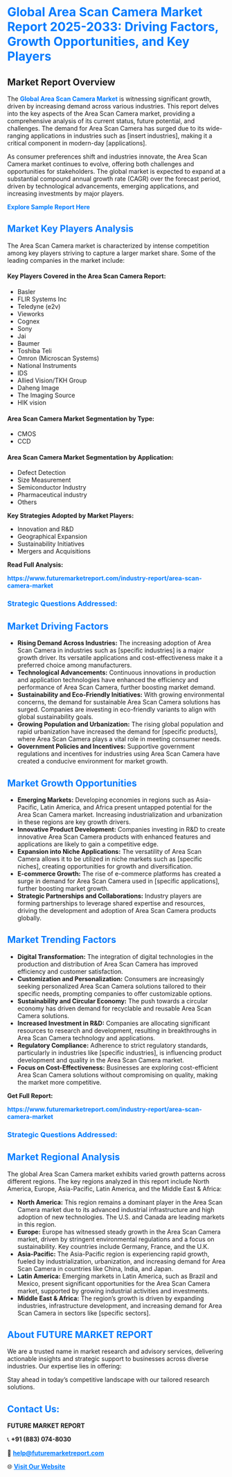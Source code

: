 <h1 style="color: #007BFF;">Global Area Scan Camera Market Report 2025-2033: Driving Factors, Growth Opportunities, and Key Players</h1>

<section id="overview">
<h2>Market Report Overview</h2>
<p>The <a href="https://www.futuremarketreport.com/industry-report/area-scan-camera-market" style="color: #007BFF; text-decoration: none;"><strong>Global Area Scan Camera Market</strong></a> is witnessing significant growth, driven by increasing demand across various industries. This report delves into the key aspects of the Area Scan Camera market, providing a comprehensive analysis of its current status, future potential, and challenges. The demand for Area Scan Camera has surged due to its wide-ranging applications in industries such as [insert industries], making it a critical component in modern-day [applications].</p>
<p>As consumer preferences shift and industries innovate, the Area Scan Camera market continues to evolve, offering both challenges and opportunities for stakeholders. The global market is expected to expand at a substantial compound annual growth rate (CAGR) over the forecast period, driven by technological advancements, emerging applications, and increasing investments by major players.</p>
</section>

<section id="overview">
<p><a href="https://www.futuremarketreport.com/request-sample/reportId=26890" style="color: #007BFF; text-decoration: none;"><strong>Explore Sample Report Here</strong></a></p>
</section>

<section id="key-players">
<h2 style="color: #007BFF;">Market Key Players Analysis</h2>
<p>The Area Scan Camera market is characterized by intense competition among key players striving to capture a larger market share. Some of the leading companies in the market include:</p>
<h4>Key Players Covered in the Area Scan Camera Report:</h4>
<ul><li>Basler</li><li>FLIR Systems Inc</li><li>Teledyne (e2v)</li><li>Vieworks</li><li>Cognex</li><li>Sony</li><li>Jai</li><li>Baumer</li><li>Toshiba Teli</li><li>Omron (Microscan Systems)</li><li>National Instruments</li><li>IDS</li><li>Allied Vision/TKH Group</li><li>Daheng Image</li><li>The Imaging Source</li><li>HIK vision</li></ul>
<h4>Area Scan Camera Market Segmentation by Type:</h4>
<ul><li>CMOS</li><li>CCD</li></ul>

<h4>Area Scan Camera Market Segmentation by Application:</h4>
<ul><li>Defect Detection</li><li>Size Measurement</li><li>Semiconductor Industry</li><li>Pharmaceutical industry</li><li>Others</li></ul>
<p><strong>Key Strategies Adopted by Market Players:</strong></p>
<ul>
<li>Innovation and R&D</li>
<li>Geographical Expansion</li>
<li>Sustainability Initiatives</li>
<li>Mergers and Acquisitions</li>
</ul>
</section>

<section>
<p><strong>Read Full Analysis: </strong></p><a href="https://www.futuremarketreport.com/industry-report/area-scan-camera-market" style="color: #007BFF; text-decoration: none;"><strong>https://www.futuremarketreport.com/industry-report/area-scan-camera-market</strong></a>
<h3 style="color: #007BFF;">Strategic Questions Addressed:</h3>
</section>

<section id="driving-factors">
<h2 style="color: #007BFF;">Market Driving Factors</h2>
<ul>
<li><strong>Rising Demand Across Industries:</strong> The increasing adoption of Area Scan Camera in industries such as [specific industries] is a major growth driver. Its versatile applications and cost-effectiveness make it a preferred choice among manufacturers.</li>
<li><strong>Technological Advancements:</strong> Continuous innovations in production and application technologies have enhanced the efficiency and performance of Area Scan Camera, further boosting market demand.</li>
<li><strong>Sustainability and Eco-Friendly Initiatives:</strong> With growing environmental concerns, the demand for sustainable Area Scan Camera solutions has surged. Companies are investing in eco-friendly variants to align with global sustainability goals.</li>
<li><strong>Growing Population and Urbanization:</strong> The rising global population and rapid urbanization have increased the demand for [specific products], where Area Scan Camera plays a vital role in meeting consumer needs.</li>
<li><strong>Government Policies and Incentives:</strong> Supportive government regulations and incentives for industries using Area Scan Camera have created a conducive environment for market growth.</li>
</ul>
</section>

<section id="growth-opportunities">
<h2 style="color: #007BFF;">Market Growth Opportunities</h2>
<ul>
<li><strong>Emerging Markets:</strong> Developing economies in regions such as Asia-Pacific, Latin America, and Africa present untapped potential for the Area Scan Camera market. Increasing industrialization and urbanization in these regions are key growth drivers.</li>
<li><strong>Innovative Product Development:</strong> Companies investing in R&D to create innovative Area Scan Camera products with enhanced features and applications are likely to gain a competitive edge.</li>
<li><strong>Expansion into Niche Applications:</strong> The versatility of Area Scan Camera allows it to be utilized in niche markets such as [specific niches], creating opportunities for growth and diversification.</li>
<li><strong>E-commerce Growth:</strong> The rise of e-commerce platforms has created a surge in demand for Area Scan Camera used in [specific applications], further boosting market growth.</li>
<li><strong>Strategic Partnerships and Collaborations:</strong> Industry players are forming partnerships to leverage shared expertise and resources, driving the development and adoption of Area Scan Camera products globally.</li>
</ul>
</section>

<section id="trending-factors">
<h2 style="color: #007BFF;">Market Trending Factors</h2>
<ul>
<li><strong>Digital Transformation:</strong> The integration of digital technologies in the production and distribution of Area Scan Camera has improved efficiency and customer satisfaction.</li>
<li><strong>Customization and Personalization:</strong> Consumers are increasingly seeking personalized Area Scan Camera solutions tailored to their specific needs, prompting companies to offer customizable options.</li>
<li><strong>Sustainability and Circular Economy:</strong> The push towards a circular economy has driven demand for recyclable and reusable Area Scan Camera solutions.</li>
<li><strong>Increased Investment in R&D:</strong> Companies are allocating significant resources to research and development, resulting in breakthroughs in Area Scan Camera technology and applications.</li>
<li><strong>Regulatory Compliance:</strong> Adherence to strict regulatory standards, particularly in industries like [specific industries], is influencing product development and quality in the Area Scan Camera market.</li>
<li><strong>Focus on Cost-Effectiveness:</strong> Businesses are exploring cost-efficient Area Scan Camera solutions without compromising on quality, making the market more competitive.</li>
</ul>
</section>

<section>
<p><strong>Get Full Report: </strong></p><a href="https://www.futuremarketreport.com/industry-report/area-scan-camera-market" style="color: #007BFF; text-decoration: none;"><strong>https://www.futuremarketreport.com/industry-report/area-scan-camera-market</strong></a>
<h3 style="color: #007BFF;">Strategic Questions Addressed:</h3>
</section>


<section id="regional-analysis">
<h2 style="color: #007BFF;">Market Regional Analysis</h2>
<p>The global Area Scan Camera market exhibits varied growth patterns across different regions. The key regions analyzed in this report include North America, Europe, Asia-Pacific, Latin America, and the Middle East & Africa:</p>
<ul>
<li><strong>North America:</strong> This region remains a dominant player in the Area Scan Camera market due to its advanced industrial infrastructure and high adoption of new technologies. The U.S. and Canada are leading markets in this region.</li>
<li><strong>Europe:</strong> Europe has witnessed steady growth in the Area Scan Camera market, driven by stringent environmental regulations and a focus on sustainability. Key countries include Germany, France, and the U.K.</li>
<li><strong>Asia-Pacific:</strong> The Asia-Pacific region is experiencing rapid growth, fueled by industrialization, urbanization, and increasing demand for Area Scan Camera in countries like China, India, and Japan.</li>
<li><strong>Latin America:</strong> Emerging markets in Latin America, such as Brazil and Mexico, present significant opportunities for the Area Scan Camera market, supported by growing industrial activities and investments.</li>
<li><strong>Middle East & Africa:</strong> The region’s growth is driven by expanding industries, infrastructure development, and increasing demand for Area Scan Camera in sectors like [specific sectors].</li>
</ul>
</section>

<footer>
<h2 style="color: #007BFF;">About FUTURE MARKET REPORT</h2>
<p>We are a trusted name in market research and advisory services, delivering actionable insights and strategic support to businesses across diverse industries. Our expertise lies in offering:</p>

<p>Stay ahead in today’s competitive landscape with our tailored research solutions.</p>

<h2 style="color: #007BFF;">Contact Us:</h2>
<p><strong>FUTURE MARKET REPORT</strong></p>
<p>📞 <strong>+91 (883) 074-8030</strong></p>
<p>📧 <strong><a href="mailto:help@futuremarketreport.com" style="color: #007BFF;">help@futuremarketreport.com</a></strong></p>
<p>🌐 <strong><a href="https://www.futuremarketreport.com/" style="color: #007BFF;">Visit Our Website</a></strong></p>
</footer>